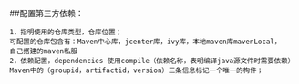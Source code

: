 ##配置第三方依赖：

    1，指明使用的仓库类型，仓库位置；
    可配置的仓库包含有：Maven中心库，jcenter库，ivy库，本地maven库mavenLocal，
    自己搭建的maven私服
    2，依赖配置，dependencies 使用compile（依赖名称，表明编译java源文件时需要依赖）
    Maven中的（groupid，artifactid，version）三条信息标记一个唯一的构件；